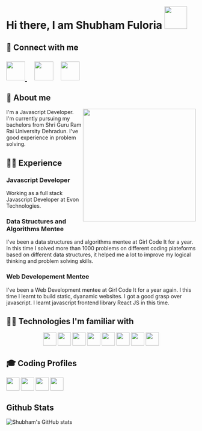 
<h1>Hi there, I am Shubham Fuloria <img width = "60px" height="60px" src = "https://c.tenor.com/nebZyl8oN7IAAAAi/wave-hello.gif"></h1> 
<h2 >📱 Connect with me <br> </br>
  <a href = "https://www.linkedin.com/in/shubhamfuloria/" target = "_blank"><img width = "50px" src = "https://cdn-icons-png.flaticon.com/512/174/174857.png">       </a>&nbsp; &nbsp;
  <a href = "mailto:sfuloria10200@gmail.com" target = "_blank"><img width = "50px" src = "https://cdn-icons-png.flaticon.com/512/5968/5968534.png"></a>&nbsp;     &nbsp;
  <a href = "https://www.github.com/shubhamfuloria/" target = "_blank"><img width = "50px" src = "https://cdn-icons-png.flaticon.com/512/2111/2111432.png"></a>
</h2>

<h2>🧑  About me </h2>
<div>
<img align = "right" width = "300px" src = "https://c.tenor.com/flflC6GFzO8AAAAd/sultan-alrefaei-programmer.gif"/>
</div>

<p>I'm a Javascript Developer. I'm currently pursuing my bachelors from Shri Guru Ram Rai University Dehradun. I've good experience in problem solving.</p>

<h2>💁‍♂️ Experience</h2>

<h3>Javascript Developer</h3>
<p>Working as a full stack Javascript Developer at Evon Technologies.</p>

<h3>Data Structures and Algorithms Mentee</h3>
<p>I've been a data structures and algorithms mentee at Girl Code It for a year. In this time I solved more than 1000 problems on different coding plateforms based on different data structures, it helped me a lot to improve my logical thinking and problem solving skills.</p>

<h3>Web Developement Mentee </h3>
<p> I've been a Web Development mentee at Girl Code It for a year again. I this time I learnt to build static, dyanamic websites. I got a good grasp over javascript. I learnt javascript frontend library React JS in this time.</p>

<h2>👨‍💻 Technologies I'm familiar with</h2>
<div align = "center" >
<img height = "35px"src = "https://img.shields.io/badge/JavaScript-323330?style=for-the-badge&logo=javascript&logoColor=F7DF1E"/>
<img height = "35px" src = "https://img.shields.io/badge/C%2B%2B-00599C?style=for-the-badge&logo=c%2B%2B&logoColor=white"/>
 <img height = "35px" src = "https://img.shields.io/badge/Java-ED8B00?style=for-the-badge&logo=java&logoColor=white"/>
<img height = "35px" src = "https://img.shields.io/badge/Python-FFD43B?style=for-the-badge&logo=python&logoColor=darkgreen"/>
 <img height = "35px" src = "https://img.shields.io/badge/CSS3-1572B6?style=for-the-badge&logo=css3&logoColor=white"/>
 <img height = "35px" src = "https://img.shields.io/badge/HTML5-E34F26?style=for-the-badge&logo=html5&logoColor=white"/>
 <img height = "35px" src = "https://img.shields.io/badge/React-20232A?style=for-the-badge&logo=react&logoColor=61DAFB"/>
 <img height = "35px" src = "https://img.shields.io/badge/GitHub-100000?style=for-the-badge&logo=github&logoColor=white"/>
</div>

<h2>🎓 Coding Profiles</h2>
<a href = "https://www.leetcode.com/shubhamfuloria/" ><img height = "35px" src = "https://img.shields.io/badge/-LeetCode-FFA116?style=for-the-badge&logo=LeetCode&logoColor=black"/></a>
<a href = "https://www.codechef.com/profile/shubhamfuloria" ><img height = "35px" src = "https://img.shields.io/badge/-CodeChef-5B4638?style=for-the-badge&logo=CodeChef&logoColor=white"/></a>
<a href = "https://www.hackerrank.com/shubhamfuloria"><img height = "35px" src = "https://img.shields.io/badge/-Hackerrank-2EC866?style=for-the-badge&logo=HackerRank&logoColor=white"/></a>
<a href = "https://www.hackerearth.com/@shubhamfuloria"><img height = "35px" src = "https://img.shields.io/badge/HackerEarth-%232C3454.svg?&style=for-the-badge&logo=HackerEarth&logoColor=Blue"/></a>


<h2>Github Stats </h2>

![Shubham's GitHub stats](https://github-readme-stats.vercel.app/api?username=shubhamfuloria&show_icons=true&theme=radical)


<!--
**shubhamfuloria/shubhamfuloria** is a ✨ _special_ ✨ repository because its `README.md` (this file) appears on your GitHub profile.

Here are some ideas to get you started:

- 🔭 I’m currently working on ...
- 🌱 I’m currently learning ...
- 👯 I’m looking to collaborate on ...
- 🤔 I’m looking for help with ...
- 💬 Ask me about ...
- 📫 How to reach me: ...
- 😄 Pronouns: ...
- ⚡ Fun fact: ...
-->

